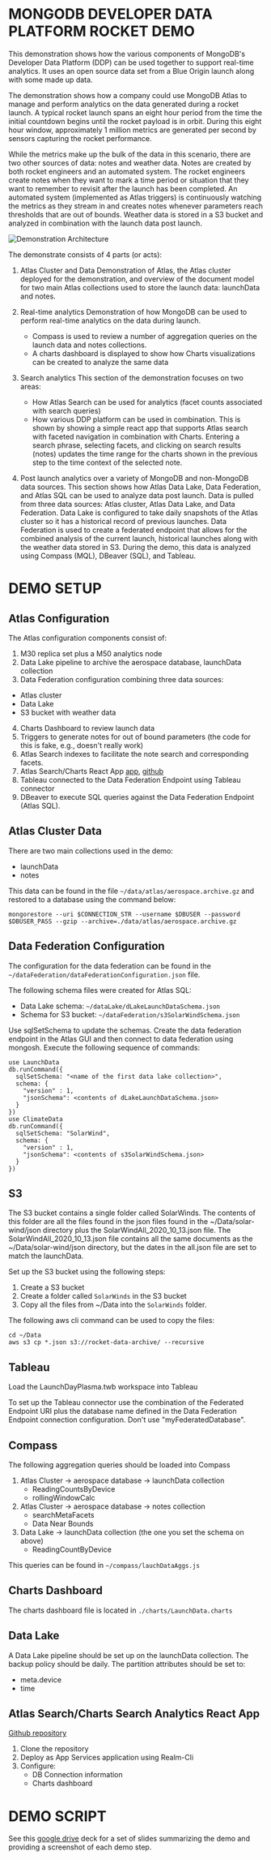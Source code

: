 # MONGODB DEVELOPER DATA PLATFORM ROCKET DEMO

This demonstration shows how the various components of MongoDB's
Developer Data Platform (DDP) can be used together to support real-time
analytics. It uses an open source data set from a Blue Origin launch
along with some made up data.

The demonstration shows how a company could use MongoDB Atlas to
manage and perform analytics on the data generated during a rocket
launch. A typical rocket launch spans an eight hour period from the
time the initial countdown begins until the rocket payload is in
orbit. During this eight hour window, approximately 1 million metrics
are generated per second by sensors capturing the rocket
performance. 

While the metrics make up the bulk of the data in this scenario, there
are two other sources of data: notes and weather data. Notes are
created by both rocket engineers and an automated system. The rocket
engineers create notes when they want to mark a time period or
situation that they want to remember to revisit after the launch has
been completed. An automated system (implemented as Atlas triggers) is
continuously watching the metrics as they stream in and creates
notes whenever parameters reach thresholds that are out of
bounds. Weather data is stored in a S3 bucket and analyzed in
combination with the launch data post launch.

![Demonstration Architecture](./images/demoArchitecture.png)

The demonstrate consists of 4 parts (or acts):

1. Atlas Cluster and Data
   Demonstration of Atlas, the Atlas cluster deployed for the
   demonstration, and overview of the document model for two main
   Atlas collections used to store the launch data: launchData and notes.
   
2. Real-time analytics
   Demonstration of how MongoDB can be used to perform real-time
   analytics on the data during launch. 
    * Compass is used to review a number of aggregation queries on the launch data and notes
      collections. 
    * A charts dashboard is displayed to show how Charts visualizations can
	  be created to analyze the same data
	  
3. Search analytics
   This section of the demonstration focuses on two areas:
    * How Atlas Search can be used for analytics (facet
      counts associated with search queries)
	* How various DDP platform can be used in combination. This is
      shown by showing a simple react app that supports Atlas search
      with faceted navigation in combination with Charts. Entering a
      search phrase, selecting facets, and clicking on search results
      (notes) updates the time range for the charts shown in the
      previous step to the time context of the selected note.
	  
4. Post launch analytics over a variety of MongoDB and non-MongoDB
   data sources.
   This section shows how Atlas Data Lake, Data Federation, and Atlas
   SQL can be used to analyze data post launch. Data is pulled from
   three data sources: Atlas cluster, Atlas Data Lake, and Data
   Federation. Data Lake is configured to take daily snapshots of the
   Atlas cluster so it has a historical record of previous
   launches. Data Federation is used to create a federated endpoint
   that allows for the combined analysis of the current launch,
   historical launches along with the weather data stored in
   S3. During the demo, this data is analyzed using Compass (MQL),
   DBeaver (SQL), and Tableau.
   




# DEMO SETUP

## Atlas Configuration

The Atlas configuration components consist of:

1. M30 replica set plus a M50 analytics node
2. Data Lake pipeline to archive the aerospace database, launchData collection
3. Data Federation configuration combining three data sources:
  * Atlas cluster
  * Data Lake
  * S3 bucket with weather data
4. Charts Dashboard to review launch data
5. Triggers to generate notes for out of bound parameters (the code for this is fake, e.g., doesn't really work)
6. Atlas Search indexes to facilitate the note search and corresponding facets.
7. Atlas Search/Charts React App [app](https://runkel-rfv-demo-tyypa.mongodbstitch.com), [github](https://github.com/ranfysvalle02/reactivesearch-mdb)
8. Tableau connected to the Data Federation Endpoint using Tableau connector
9. DBeaver to execute SQL queries against the Data Federation Endpoint
   (Atlas SQL).
  

## Atlas Cluster Data
There are two main collections used in the demo:

* launchData
* notes

This data can be found in the file `~/data/atlas/aerospace.archive.gz` and restored to a database using the command below:

```mongorestore --uri $CONNECTION_STR --username $DBUSER --password $DBUSER_PASS --gzip --archive=./data/atlas/aerospace.archive.gz```

## Data Federation Configuration

The configuration for the data federation can be found in the `~/dataFederation/dataFederationConfiguration.json` file.

The following schema files were created for Atlas SQL:

- Data Lake schema: `~/dataLake/dLakeLaunchDataSchema.json`
- Schema for S3 bucket: `~/dataFederation/s3SolarWindSchema.json`

Use sqlSetSchema to update the schemas. Create the data federation endpoint in the Atlas GUI and then connect to data federation using mongosh. Execute the following sequence of commands:

```
use LaunchData
db.runCommand({
  sqlSetSchema: "<name of the first data lake collection>",
  schema: {
    "version" : 1,
	"jsonSchema": <contents of dLakeLaunchDataSchema.json>
  }
})
use ClimateData
db.runCommand({
  sqlSetSchema: "SolarWind",
  schema: {
    "version" : 1,
	"jsonSchema": <contents of s3SolarWindSchema.json>
  }
})
```	

## S3

The S3 bucket contains a single folder called SolarWinds. The contents of this folder are all the files found in the json files found in the ~/Data/solar-wind/json directory plus the SolarWindAll_2020_10_13.json file. The SolarWindAll_2020_10_13.json file contains all the same documents as the ~/Data/solar-wind/json directory, but the dates in the all.json file are set to match the launchData.

Set up the S3 bucket using the following steps:
1. Create a S3 bucket
2. Create a folder called `SolarWinds` in the S3 bucket
3. Copy all the files from ~/Data into the `SolarWinds` folder.

The following aws cli command can be used to copy the files:

```
cd ~/Data
aws s3 cp *.json s3://rocket-data-archive/ --recursive
```


## Tableau
Load the LaunchDayPlasma.twb workspace into Tableau

To set up the Tableau connector use the combination of the Federated Endpoint URI plus the database name defined in the Data Federation Endpoint connection configuration. Don't use "myFederatedDatabase".

## Compass

The following aggregation queries should be loaded into Compass

1. Atlas Cluster -> aerospace database -> launchData collection
   * ReadingCountsByDevice
   * rollingWindowCalc
2. Atlas Cluster -> aerospace database -> notes collection
   * searchMetaFacets
   * Data Near Bounds
3. Data Lake -> launchData collection (the one you set the schema on above)
   * ReadingCountByDevice

This queries can be found in `~/compass/lauchDataAggs.js`

## Charts Dashboard
The charts dashboard file is located in `./charts/LaunchData.charts`

## Data Lake

A Data Lake pipeline should be set up on the launchData collection. The backup policy should be daily. The partition attributes should be set to:
  * meta.device
  * time


## Atlas Search/Charts Search Analytics React App

[Github repository](https://github.com/ranfysvalle02/reactivesearch-mdb)

1. Clone the repository
2. Deploy as App Services application using Realm-Cli
3. Configure:
   - DB Connection information
   - Charts dashboard

# DEMO SCRIPT

See this [google drive](https://docs.google.com/presentation/d/1dNBiLadWn2thuiVTlG62leawAoE-QEDBHUJlMr-7fSo/edit?usp=sharing) deck for a set of slides summarizing the demo and providing a screenshot of each demo step.

